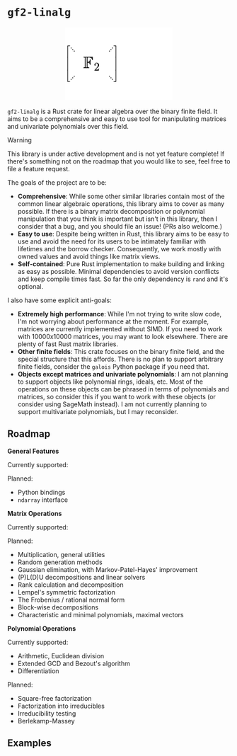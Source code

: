 # `gf2-linalg`

<p align="center">
    <picture>
    <source media="(prefers-color-scheme: light)" srcset="./logo.svg#light">
    <source media="(prefers-color-scheme: dark)" srcset="./logo.svg#dark">
    <img src="./logo.svg#light">
    </picture>
</p>

`gf2-linalg` is a Rust crate for linear algebra over the binary finite field. It aims to be a comprehensive and easy to use tool for manipulating matrices and univariate polynomials over this field.

> [!WARNING]
> This library is under active development and is not yet feature complete! If there's something not on the roadmap that you would like to see, feel free to file a feature request.

The goals of the project are to be:
* **Comprehensive**: While some other similar libraries contain most of the common linear algebraic operations, this library aims to cover as many possible. If there is a binary matrix decomposition or polynomial manipulation that you think is important but isn't in this library, then I consider that a bug, and you should file an issue! (PRs also welcome.)
* **Easy to use**: Despite being written in Rust, this library aims to be easy to use and avoid the need for its users to be intimately familiar with lifetimes and the borrow checker. Consequently, we work mostly with owned values and avoid things like matrix views.
* **Self-contained**: Pure Rust implementation to make building and linking as easy as possible. Minimal dependencies to avoid version conflicts and keep compile times fast. So far the only dependency is `rand` and it's optional.

I also have some explicit anti-goals:
* **Extremely high performance**: While I'm not trying to write slow code, I'm not worrying about performance at the moment. For example, matrices are currently implemented without SIMD. If you need to work with 10000x10000 matrices, you may want to look elsewhere. There are plenty of fast Rust matrix libraries.
* **Other finite fields**: This crate focuses on the binary finite field, and the special structure that this affords. There is no plan to support arbitrary finite fields, consider the `galois` Python package if you need that.
* **Objects except matrices and univariate polynomials**: I am not planning to support objects like polynomial rings, ideals, etc. Most of the operations on these objects can be phrased in terms of polynomials and matrices, so consider this if you want to work with these objects (or consider using SageMath instead). I am not currently planning to support multivariate polynomials, but I may reconsider.

## Roadmap

**General Features**

Currently supported:

Planned:
* Python bindings
* `ndarray` interface

**Matrix Operations**

Currently supported:

Planned:
* Multiplication, general utilities
* Random generation methods
* Gaussian elimination, with Markov-Patel-Hayes' improvement
* (P)L(D)U decompositions and linear solvers
* Rank calculation and decomposition
* Lempel's symmetric factorization
* The Frobenius / rational normal form
* Block-wise decompositions
* Characteristic and minimal polynomials, maximal vectors

**Polynomial Operations**

Currently supported:
* Arithmetic, Euclidean division
* Extended GCD and Bezout's algorithm
* Differentiation

Planned:
* Square-free factorization
* Factorization into irreducibles
* Irreducibility testing
* Berlekamp-Massey

## Examples


